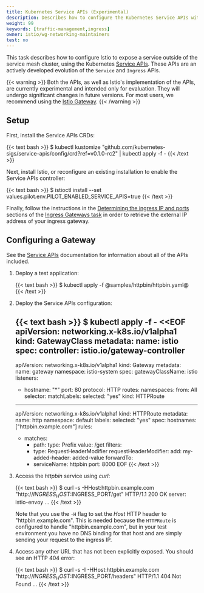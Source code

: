 ```yaml
---
title: Kubernetes Service APIs (Experimental)
description: Describes how to configure the Kubernetes Service APIs with Istio.
weight: 99
keywords: [traffic-management,ingress]
owner: istio/wg-networking-maintainers
test: no
---
```


This task describes how to configure Istio to expose a service outside of the service mesh cluster, using the Kubernetes [Service APIs](https://kubernetes-sigs.github.io/service-apis/). These APIs are an actively developed evolution of the `Service` and `Ingress` APIs.

{{< warning >}}
Both the APIs, as well as Istio's implementation of the APIs, are currently experimental and intended only for evaluation. They will undergo significant changes in future versions. For most users, we recommend using the [Istio Gateway](/docs/tasks/traffic-management/ingress/ingress-control/).
{{< /warning >}}

## Setup

First, install the Service APIs CRDs:

{{< text bash >}}
$ kubectl kustomize "github.com/kubernetes-sigs/service-apis/config/crd?ref=v0.1.0-rc2" | kubectl apply -f -
{{< /text >}}

Next, install Istio, or reconfigure an existing installation to enable the Service APIs controller:

{{< text bash >}}
$ istioctl install --set values.pilot.env.PILOT_ENABLED_SERVICE_APIS=true
{{< /text >}}

Finally, follow the instructions in the [Determining the ingress IP and ports](/docs/tasks/traffic-management/ingress/ingress-control/#determining-the-ingress-ip-and-ports) sections of the [Ingress Gateways task](/docs/tasks/traffic-management/ingress/ingress-control/) in order to retrieve the external IP address of your ingress gateway.

## Configuring a Gateway

See the [Service APIs](https://kubernetes-sigs.github.io/service-apis/) documentation for information about all of the APIs included.

1. Deploy a test application:

    {{< text bash >}}
    $ kubectl apply -f @samples/httpbin/httpbin.yaml@
    {{< /text >}}

1. Deploy the Service APIs configuration:

    {{< text bash >}}
    $ kubectl apply -f - <<EOF
    apiVersion: networking.x-k8s.io/v1alpha1
    kind: GatewayClass
    metadata:
      name: istio
    spec:
      controller: istio.io/gateway-controller
    ---
    apiVersion: networking.x-k8s.io/v1alpha1
    kind: Gateway
    metadata:
      name: gateway
      namespace: istio-system
    spec:
      gatewayClassName: istio
      listeners:
      - hostname: "*"
        port: 80
        protocol: HTTP
        routes:
          namespaces:
            from: All
          selector:
            matchLabels:
              selected: "yes"
          kind: HTTPRoute
    ---
    apiVersion: networking.x-k8s.io/v1alpha1
    kind: HTTPRoute
    metadata:
      name: http
      namespace: default
      labels:
        selected: "yes"
    spec:
      hostnames: ["httpbin.example.com"]
      rules:
      - matches:
        - path:
            type: Prefix
            value: /get
        filters:
        - type: RequestHeaderModifier
          requestHeaderModifier:
            add:
              my-added-header: added-value
        forwardTo:
        - serviceName: httpbin
          port: 8000
    EOF
    {{< /text >}}

1.  Access the _httpbin_ service using _curl_:

    {{< text bash >}}
    $ curl -s -HHost:httpbin.example.com "http://$INGRESS_HOST:$INGRESS_PORT/get"
    HTTP/1.1 200 OK
    server: istio-envoy
    ...
    {{< /text >}}

    Note that you use the `-H` flag to set the _Host_ HTTP header to
    "httpbin.example.com". This is needed because the `HTTPRoute` is configured to handle "httpbin.example.com",
    but in your test environment you have no DNS binding for that host and are simply sending your request to the ingress IP.

1.  Access any other URL that has not been explicitly exposed. You should see an HTTP 404 error:

    {{< text bash >}}
    $ curl -s -I -HHost:httpbin.example.com "http://$INGRESS_HOST:$INGRESS_PORT/headers"
    HTTP/1.1 404 Not Found
    ...
    {{< /text >}}
